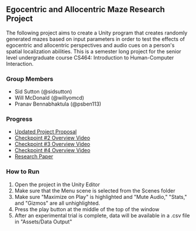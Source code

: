 ## Egocentric and Allocentric Maze Research Project

The following project aims to create a Unity program that creates randomly generated mazes based on input parameters in order to test the effects of egocentric and allocentric perspectives and audio cues on a person's spatial localization abilities. This is a semester long project for the senior level undergraduate course CS464: Introduction to Human-Computer Interaction.

### Group Members

- Sid Sutton (@sidsutton)
- Will McDonald (@willyomcd)
- Pranav Bennabhaktula (@psben113)

### Progress

- [Updated Project Proposal](https://docs.google.com/document/d/1TsocKVridbSfAbfKtnouH__ijXrVK2Vo9TyZ15d5EGU/edit?usp=sharing)
- [Checkpoint #2 Overview Video](https://youtu.be/YxyDx8iy3jk)
- [Checkpoint #3 Overview Video](https://www.youtube.com/watch?v=xh_AnP34UmA&feature=youtu.be)
- [Checkpoint #4 Overview Video](https://www.youtube.com/watch?v=OxIcumU--44&feature=youtu.be)
- [Research Paper](https://www.overleaf.com/read/vgvvfjdncjxq)

### How to Run
1. Open the project in the Unity Editor
2. Make sure that the Menu scene is selected from the Scenes folder
3. Make sure "Maximize on Play" is highlighted and "Mute Audio," "Stats," and "Gizmos" are all unhighlighted.
4. Press the play button at the middle of the top of the window
5. After an experimental trial is complete, data will be available in a .csv file in "Assets/Data Output"
